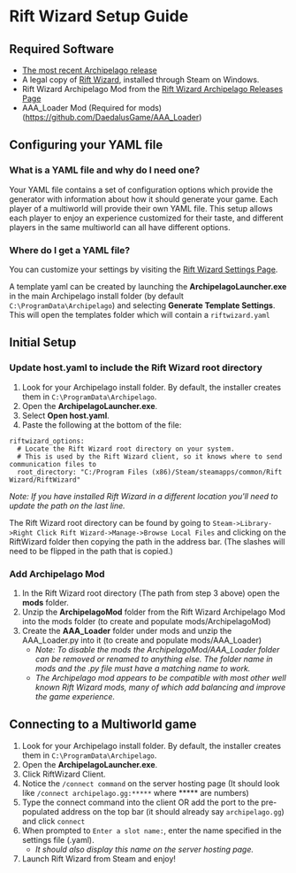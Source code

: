 # Rift Wizard Setup Guide

## Required Software

- [The most recent Archipelago release](https://github.com/ArchipelagoMW/Archipelago/releases)
- A legal copy of [Rift Wizard](https://store.steampowered.com/app/1271280/Rift_Wizard),
installed through Steam on Windows.
- Rift Wizard Archipelago Mod from
  the [Rift Wizard Archipelago Releases Page](https://github.com/TheBigSalarius/RiftWizardArchipelagoMod/releases/)
- AAA_Loader Mod (Required for mods) (https://github.com/DaedalusGame/AAA_Loader)

## Configuring your YAML file

### What is a YAML file and why do I need one?

Your YAML file contains a set of configuration options which provide the generator with information about how it should
generate your game. Each player of a multiworld will provide their own YAML file. This setup allows each player to enjoy
an experience customized for their taste, and different players in the same multiworld can all have different options.

### Where do I get a YAML file?

You can customize your settings by visiting the [Rift Wizard Settings Page](/games/Rift%20Wizard/player-settings).

A template yaml can be created by launching the **ArchipelagoLauncher.exe** in the main Archipelago install folder 
(by default `C:\ProgramData\Archipelago`) and selecting **Generate Template Settings**. This will open the templates folder
which will contain a `riftwizard.yaml`

## Initial Setup
### Update host.yaml to include the Rift Wizard root directory

1. Look for your Archipelago install folder. By default, the installer creates them in `C:\ProgramData\Archipelago`.
2. Open the **ArchipelagoLauncher.exe**.
3. Select **Open host.yaml**.
3. Paste the following at the bottom of the file:
```
riftwizard_options:
  # Locate the Rift Wizard root directory on your system.
  # This is used by the Rift Wizard client, so it knows where to send communication files to
  root_directory: "C:/Program Files (x86)/Steam/steamapps/common/Rift Wizard/RiftWizard"
```
*Note: If you have installed Rift Wizard in a different location you'll need to update the path on the last line.*

The Rift Wizard root directory can be found by going to 
`Steam->Library->Right Click Rift Wizard->Manage->Browse Local Files` and clicking on the RiftWizard folder then
copying the path in the address bar. (The slashes will need to be flipped in the path that is copied.)

### Add Archipelago Mod

1. In the Rift Wizard root directory (The path from step 3 above) open the **mods** folder.
2. Unzip the **ArchipelagoMod** folder from the Rift Wizard Archipelago Mod into the mods folder 
(to create and populate mods/ArchipelagoMod) 
3. Create the **AAA_Loader** folder under mods and unzip the AAA_Loader.py into it (to create and populate mods/AAA_Loader) 
   * _Note: To disable the mods the ArchipelagoMod/AAA_Loader folder can be removed or renamed to anything else. 
The folder name in mods and the .py file must have a matching name to work._
   * _The Archipelago mod appears to be compatible with most other well known Rift Wizard mods, 
many of which add balancing and improve the game experience._

## Connecting to a Multiworld game

1. Look for your Archipelago install folder. By default, the installer creates them in `C:\ProgramData\Archipelago`.
2. Open the **ArchipelagoLauncher.exe**.
3. Click RiftWizard Client.
4. Notice the `/connect command` on the server hosting page (It should look like `/connect archipelago.gg:*****`
   where ***** are numbers)
5. Type the connect command into the client OR add the port to the pre-populated address on the top bar (it should
   already say `archipelago.gg`) and click `connect`
6. When prompted to `Enter a slot name:`, enter the name specified in the settings file (.yaml).
   * _It should also display this name on the server hosting page._
7. Launch Rift Wizard from Steam and enjoy!

